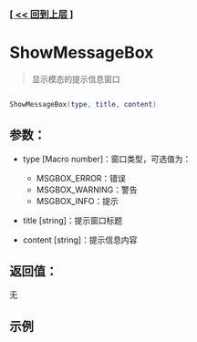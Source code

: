 ### [[ << 回到上层 ]](README.md)

# ShowMessageBox

> 显示模态的提示信息窗口

```lua

ShowMessageBox(type, title, content)

```

## 参数：

+ type [Macro number]：窗口类型，可选值为：

    + MSGBOX_ERROR：错误
    + MSGBOX_WARNING：警告
    + MSGBOX_INFO：提示

+ title [string]：提示窗口标题
+ content [string]：提示信息内容

## 返回值：

无

## 示例

```lua

```